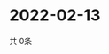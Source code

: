 # 2022-02-13
  共 0条

  <!-- BEGIN -->
  <!-- 最后更新时间Sun Feb 13 2022 09:04:24 GMT+0000 (Coordinated Universal Time) -->
  
  <!-- END -->
  
  